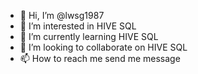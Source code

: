 - 👋 Hi, I’m @lwsg1987
- 👀 I’m interested in HIVE SQL 
- 🌱 I’m currently learning HIVE SQL 
- 💞️ I’m looking to collaborate on HIVE SQL 
- 📫 How to reach me send me message

<!---
lwsg1987/lwsg1987 is a ✨ special ✨ repository because its `README.md` (this file) appears on your GitHub profile.
You can click the Preview link to take a look at your changes.
--->
